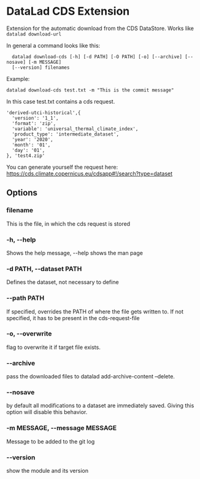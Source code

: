 # DataLad CDS Extension

Extension for the automatic download from the CDS DataStore.
Works like `datalad download-url`


In general a command looks like this:

      datalad download-cds [-h] [-d PATH] [-O PATH] [-o] [--archive] [--nosave] [-m MESSAGE]
      [--version] filenames

Example:

    datalad download-cds test.txt -m "This is the commit message"

In this case test.txt contains a cds request.

    'derived-utci-historical',{
      'version': '1_1',
      'format': 'zip',
      'variable': 'universal_thermal_climate_index',
      'product_type': 'intermediate_dataset',
      'year': '2020',
      'month': '01',
      'day': '01',
    }, 'test4.zip'
You can generate yourself the request here:
https://cds.climate.copernicus.eu/cdsapp#!/search?type=dataset

## Options

### filename
This is the file, in which the cds request is stored

### -h, --help
Shows the help message, --help shows the man page

### -d PATH, --dataset PATH
Defines the dataset, not necessary to define

### --path PATH
If specified, overrides the PATH of where the file gets written to. If not specified, it has to be present in the cds-request-file

### -o, --overwrite

flag to overwrite it if target file exists.
### --archive
pass the downloaded files to datalad add-archive-content –delete.
### --nosave
by default all modifications to a dataset are immediately saved. Giving this option will disable this behavior.
### -m MESSAGE, --message MESSAGE
Message to be added to the git log
### --version

show the module and its version
